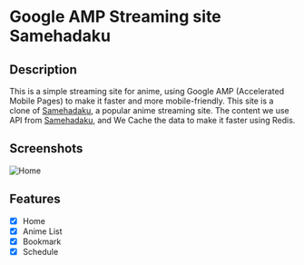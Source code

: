# Google AMP Streaming site Samehadaku

## Description
This is a simple streaming site for anime, using Google AMP (Accelerated Mobile Pages) to make it faster and more mobile-friendly. This site is a clone of [Samehadaku](https://samehadaku.today/), a popular anime streaming site.
The content we use API from [Samehadaku](https://samehadaku.today/), and We Cache the data to make it faster using Redis.

## Screenshots
![Home](https://i.imgur.com/1Z2Z9Zm.png)

## Features
- [x] Home
- [x] Anime List
- [x] Bookmark
- [x] Schedule